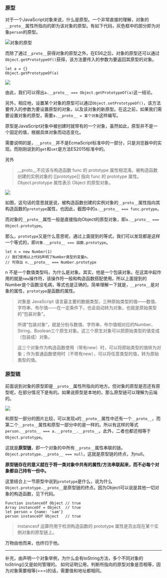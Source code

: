 ### 原型
对于一个JavaScript对象来说，什么是原型。一个非常直接的理解，对象的`__proto__`属性所指向的即为该对象的原型。有如下代码，灰色框中的部分即为对象`person`的原型。

![对象的原型](https://i.loli.net/2020/03/29/YcJrDqMF9HQeuSd.png)

而除了通过`__proto__`获得对象的原型之外，在ES6之后，对象的原型还可以通过`Object.getPrototypeOf()`获得，该方法要传入的参数为要返回其原型的对象。
```
let a = {}
Object.getPrototypeOf(a)
```
![](https://i.loli.net/2020/03/24/9W5dC3fUN1sumSh.png)

由此，我们可以得出`a.__proto__ === Object.getPrototypeOf(a)`这一结论。

另外，相应地，设置某个对象的原型可以通过`Object.setPrototypeOf()`，该方法要传入的参数为要设置原型的对象，以及该对象的新原型。在这之前，如果我们需要设置对象的原型，需要`a.__proto__ = 某个对象`这样编写。

原型是JavaScript对象中被创建时就带有的一个对象，虽然如此，原型并不是一个固定的值，根据具体对象而动态变化。

需要说明的是，`__proto__`并不是EcmaScript标准中的一部分，只是浏览器中的实现。而刚刚说到的`get`和`set`是方法ES2015标准中的。

另外
> __proto__不应该与构造函数 func 的 prototype 属性相混淆。被构造函数创建的实例对象的 [[prototype]] 指向 func 的 prototype 属性。Object.prototype 属性表示 Object 的原型对象。

![](https://i.loli.net/2020/03/25/Ld6MeUJ4tDbG1uc.png)

如图，这句话的意思就是说，被构造函数创建的实例对象的`__proto__`属性指向其构造函数的`prototype`属性，也因此，截图中的`a.__proto__ === func.protype`。

而对象的`__proto__`属性一般是直接指向Object的原型对象，即`a.__proto__ === Object.prototype`。

那么，`prototype`又是什么意思呢，通过上面提到的等式，我们可以发现都是这样一个等式的，即`对象.__proto__ === 函数.prototype`。
```
let n = new Number(1)
// 我们使用以上代码声明了Number类型的变量n，
// 可得出 n.__proto__ === Number.prototype
```
n 不是一个数值类型吗，为什么是对象。其实，他是一个包装对象。在这其中起作用的就是`new`操作符，该操作符一般和构造函数搭配使用。所以上面提到的Number是个函数没毛病，等式也是正确的。简单理解一下就是，`__proto__`是对象的属性，`prototype`是函数的属性。
> 对象是 JavaScript 语言最主要的数据类型，三种原始类型的值——数值、字符串、布尔值——在一定条件下，也会自动转为对象，也就是原始类型的“包装对象”。
> 
> 所谓“包装对象”，就是分别与数值、字符串、布尔值相对应的Number、String、Boolean三个原生对象。这三个原生对象可以把原始类型的值变成（包装成）对象。
> 
> 这三个对象作为构造函数使用（带有new）时，可以将原始类型的值转为对象；作为普通函数使用时（不带有new），可以将任意类型的值，转为原始类型的值。

### 原型链

前面说到对象的原型即是`__proto__`属性所指向的地方。但对象的原型是否还有原型呢，在部分情况下是有的。如果说原型是本地的，那么原型链可以理解为云端的。

![](https://i.loli.net/2020/03/29/T27onmgsPkE6iMC.png)

和原型一部分的图片比较，可以发现`a`的`__proto__`属性中还有一个`__proto__`，而第二个`__proto__`属性和原型一部分中的是一样的。所以有这样的等式`person.__proto__ === a.__proto__.__proto__`。此外，二者也都还相等于`Object.prototype`。

这就是**原型链**，即一个对象的中所有`__proto__`属性串联的链。`Object.prototype.__proto__ === null`，这就是原型链的终点，为null。

**原型链存在的意义就在于将一类对象中共有的属性/方法串联起来，而不必每个对象都自己持有一份中。**

这里结合上一节原型中说到`prototype`是什么，说为什么`Object.prototype.__proto__`是原型链的终点。因为Object可以说是其他一切对象的构造函数，见下代码。
```
Function instanceOf Object // true
Array instanceOf = Object  // true
let person = {name: 'sam'}
person instanceOf Object   // true
```
> instanceof 运算符用于检测构造函数的 prototype 属性是否出现在某个实例对象的原型链上。

万物由他而来，也终归于他。

--- 
补充，由声明一个对象举例，为什么会有toString方法，多个不同对象的toString()又是如何管理的。
如何证明公用，判断所指向的原型对象是否相等，因为对象需要相等(===)的话，需要值和地址都相同。